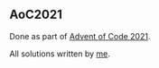 AoC2021
---

Done as part of [Advent of Code 2021](https://adventofcode.com/2021/about).

All solutions written by [me](https://github.com/Uxinnn).
